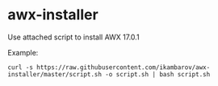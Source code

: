 # awx-installer
Use attached script to install AWX 17.0.1

Example:
```
curl -s https://raw.githubusercontent.com/ikambarov/awx-installer/master/script.sh -o script.sh | bash script.sh
```
